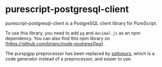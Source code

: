# purescript-postgresql-client

purescript-postgresql-client is a PostgreSQL client library for PureScript.

To use this library, you need to add `pg` and `decimal.js` as an npm dependency. You can also
find this npm library on [https://github.com/brianc/node-postgres][pg].

The purspgpp preprocessor has been replaced by [sqltopurs], which is a code
generator instead of a preprocessor, and easier to use.

[sqltopurs]: https://github.com/rightfold/sqltopurs
